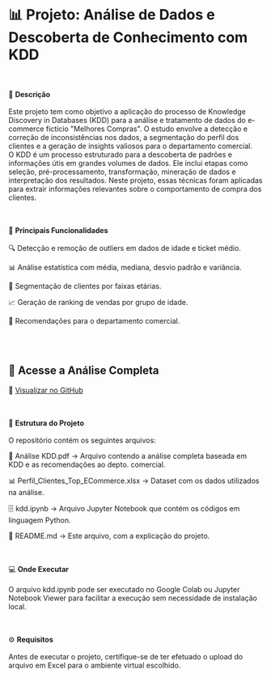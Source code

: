 # 📊 Projeto: Análise de Dados e Descoberta de Conhecimento com KDD

<br><br>
📝 **Descrição**
<br><br>
Este projeto tem como objetivo a aplicação do processo de Knowledge Discovery in Databases (KDD) para a análise e tratamento de dados do e-commerce fictício "Melhores Compras". O estudo envolve a detecção e correção de inconsistências nos dados, a segmentação do perfil dos clientes e a geração de insights valiosos para o departamento comercial.
<br>
O KDD é um processo estruturado para a descoberta de padrões e informações útis em grandes volumes de dados. Ele inclui etapas como seleção, pré-processamento, transformação, mineração de dados e interpretação dos resultados. Neste projeto, essas técnicas foram aplicadas para extrair informações relevantes sobre o comportamento de compra dos clientes.

<br><br>
🚀 **Principais Funcionalidades**
<br><br>
🔍 Detecção e remoção de outliers em dados de idade e ticket médio.

📊 Análise estatística com média, mediana, desvio padrão e variância.

👥 Segmentação de clientes por faixas etárias.

📈 Geração de ranking de vendas por grupo de idade.

🎯 Recomendações para o departamento comercial.

<br><br>
## 📄 Acesse a Análise Completa

🔗 [Visualizar no GitHub](https://github.com/Patty-Sato/Analise_de_Dados_KDD/blob/main/Análise%20KDD.pdf)

<br><br>
📜 **Estrutura do Projeto**
<br><br>
O repositório contém os seguintes arquivos:

📄 Análise KDD.pdf → Arquivo contendo a análise completa baseada em KDD e as recomendações ao depto. comercial.

📊 Perfil_Clientes_Top_ECommerce.xlsx → Dataset com os dados utilizados na análise.

🗄️ kdd.ipynb → Arquivo Jupyter Notebook que contém os códigos em linguagem Python.

📖 README.md → Este arquivo, com a explicação do projeto.

<br><br>
💻 **Onde Executar**
<br><br>
O arquivo kdd.ipynb pode ser executado no Google Colab ou Jupyter Notebook Viewer para facilitar a execução sem necessidade de instalação local.

<br><br>
⚙️ **Requisitos**
<br><br>
Antes de executar o projeto, certifique-se de ter efetuado o upload do arquivo em Excel para o ambiente virtual escolhido.

